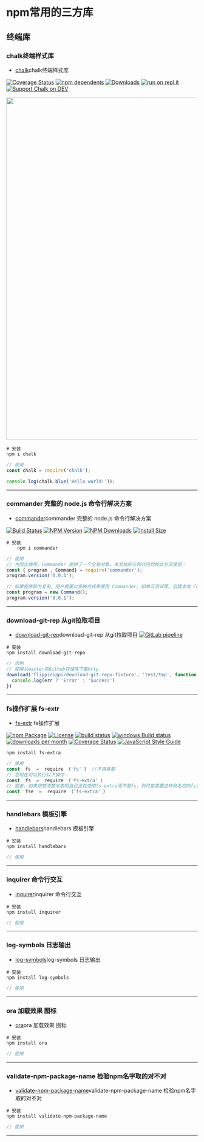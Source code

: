 # npm常用的三方库
## 终端库

### chalk终端样式库
- [chalk](https://www.npmjs.com/package/chalk)chalk终端样式库 

[![Coverage Status](https://coveralls.io/repos/github/chalk/chalk/badge.svg?branch=main)](https://coveralls.io/github/chalk/chalk?branch=main)
[![npm dependents](https://badgen.net/npm/dependents/chalk)](https://www.npmjs.com/package/chalk?activeTab=dependents) [![Downloads](https://badgen.net/npm/dt/chalk)](https://www.npmjs.com/package/chalk)
[![run on repl.it](https://repl.it/badge/github/chalk/chalk)](https://repl.it/github/chalk/chalk)
[![Support Chalk on DEV](https://badge.devprotocol.xyz/0x44d871aebF0126Bf646753E2C976Aa7e68A66c15/descriptive)](https://stakes.social/0x44d871aebF0126Bf646753E2C976Aa7e68A66c15)

<img src="https://cdn.jsdelivr.net/gh/chalk/ansi-styles@8261697c95bf34b6c7767e2cbe9941a851d59385/screenshot.svg" width="900">

``` shell
# 安装
npm i chalk
```
``` javascript
// 使用 
const chalk = require('chalk');

console.log(chalk.blue('Hello world!'));
```
--------
### commander 完整的 node.js 命令行解决方案
- [commander](https://www.npmjs.com/package/commander)commander 完整的 node.js 命令行解决方案

[![Build Status](https://github.com/tj/commander.js/workflows/build/badge.svg)](https://github.com/tj/commander.js/actions?query=workflow%3A%22build%22)
[![NPM Version](http://img.shields.io/npm/v/commander.svg?style=flat)](https://www.npmjs.org/package/commander)
[![NPM Downloads](https://img.shields.io/npm/dm/commander.svg?style=flat)](https://npmcharts.com/compare/commander?minimal=true)
[![Install Size](https://packagephobia.now.sh/badge?p=commander)](https://packagephobia.now.sh/result?p=commander)

``` shell
# 安装
    npm i commander
```
``` javascript
// 使用
// 为简化使用，Commander 提供了一个全局对象。本文档的示例代码均按此方法使用：
const { program , Command} = require('commander');
program.version('0.0.1');

// 如果程序较为复杂，用户需要以多种方式来使用 Commander，如单元测试等。创建本地 Command 对象是一种更好的方式
const program = new Command();
program.version('0.0.1');
```
--------
### download-git-rep 从git拉取项目
- [download-git-rep](https://www.npmjs.com/package/download-git-repo)download-git-rep 从git拉取项目
[![GitLab pipeline](https://img.shields.io/gitlab/pipeline/flippidippi/download-git-repo)](https://gitlab.com/flippidippi/download-git-repo/builds)

``` shell
# 安装
npm install download-git-repo
```

``` javascript
// 示例
// 使用从master的Github存储库下载http
download('flippidippi/download-git-repo-fixture', 'test/tmp', function (err) {
  console.log(err ? 'Error' : 'Success')
})
```
--------
### fs操作扩展 fs-extr
- [fs-extr]([https://](https://www.npmjs.com/package/fs-extra)) fs操作扩展

[![npm Package](https://img.shields.io/npm/v/fs-extra.svg)](https://www.npmjs.org/package/fs-extra)
[![License](https://img.shields.io/npm/l/express.svg)](https://github.com/jprichardson/node-fs-extra/blob/master/LICENSE)
[![build status](https://img.shields.io/travis/jprichardson/node-fs-extra/master.svg)](http://travis-ci.org/jprichardson/node-fs-extra)
[![windows Build status](https://img.shields.io/appveyor/ci/jprichardson/node-fs-extra/master.svg?label=windows%20build)](https://ci.appveyor.com/project/jprichardson/node-fs-extra/branch/master)
[![downloads per month](http://img.shields.io/npm/dm/fs-extra.svg)](https://www.npmjs.org/package/fs-extra)
[![Coverage Status](https://img.shields.io/coveralls/github/jprichardson/node-fs-extra/master.svg)](https://coveralls.io/github/jprichardson/node-fs-extra)
[![JavaScript Style Guide](https://img.shields.io/badge/code_style-standard-brightgreen.svg)](https://standardjs.com)

``` shell
npm install fs-extra
```

``` javascript
// 使用
const  fs  =  require （'fs' ） //不再需要
// 您现在可以执行以下操作：
const  fs  =  require （'fs-extra' ）
// 或者，如果您想清楚地表明自己正在使用fs-extra而不是fs，则可能需要这样命名您的fs变量fse
const  fse  =  require （'fs-extra' ）
```
--------

### handlebars 模板引擎
- [handlebars]()handlebars 模板引擎

``` shell 
# 安装
npm install handlebars
```
``` javascript
// 使用
```
--------

### inquirer 命令行交互
- [inquirer]()inquirer 命令行交互
``` shell
# 安装
npm install inquirer
```
``` javascript
// 使用
```
--------

### log-symbols 日志输出
- [log-symbols]()log-symbols 日志输出

``` shell
# 安装
npm install log-symbols
```
``` javascript
// 使用
```
--------

### ora 加载效果 图标
- [ora]()ora 加载效果 图标

``` shell
# 安装
npm install ora
```
``` javascript
// 使用
```
--------
### validate-npm-package-name 检验npm名字取的对不对
- [validate-npm-package-name]()validate-npm-package-name 检验npm名字取的对不对

``` shell
# 安装
npm install validate-npm-package-name
```
``` javascript
// 使用
```
--------